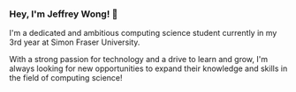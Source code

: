 ### Hey, I'm Jeffrey Wong! 👋

I'm a dedicated and ambitious computing science student currently in my 3rd year at Simon Fraser University. 

With a strong passion for technology and a drive to learn and grow, I'm always looking for new opportunities to expand their knowledge and skills in the field of computing science!
